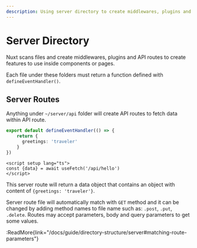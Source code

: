 ```yaml
---
description: Using server directory to create middlewares, plugins and API easily.
---
```


# Server Directory 

Nuxt scans files and create middlewares, plugins and API routes to create features to use inside components or pages.

Each file under these folders must return a function defined with `defineEventHandler()`.

## Server Routes

Anything under `~/server/api` folder will create API routes to fetch data within API route.

```ts [server/api/hello.ts]
export default defineEventHandler(() => {
    return {
      greetings: 'traveler'
    }
})
```

```vue [components/Greet.vue]
<script setup lang="ts">
const {data} = await useFetch('/api/hello')
</script>
```

This server route will return a data object that contains an object with content of `{greetings: 'traveler'}`.

Server route file will automatically match with `GET` method and it can be changed by adding method names to file name such as: `.post`, `.put`, `.delete`. 
Routes may accept parameters, body and query parameters to get some values.

:ReadMore{link="/docs/guide/directory-structure/server#matching-route-parameters"}
